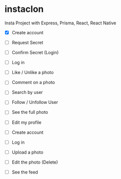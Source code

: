 # instaclon

Insta Project with Express, Prisma, React, React Native

-   [x] Create account
-   [ ] Request Secret
-   [ ] Confirm Secret (Login)
-   [ ] Log in
-   [ ] Like / Unlike a photo
-   [ ] Comment on a photo
-   [ ] Search by user
-   [ ] Follow / Unfollow User
-   [ ] See the full photo
-   [ ] Edit my profile
-   [ ] Create account
-   [ ] Log in

-   [ ] Upload a photo
-   [ ] Edit the photo (Delete)
-   [ ] See the feed
